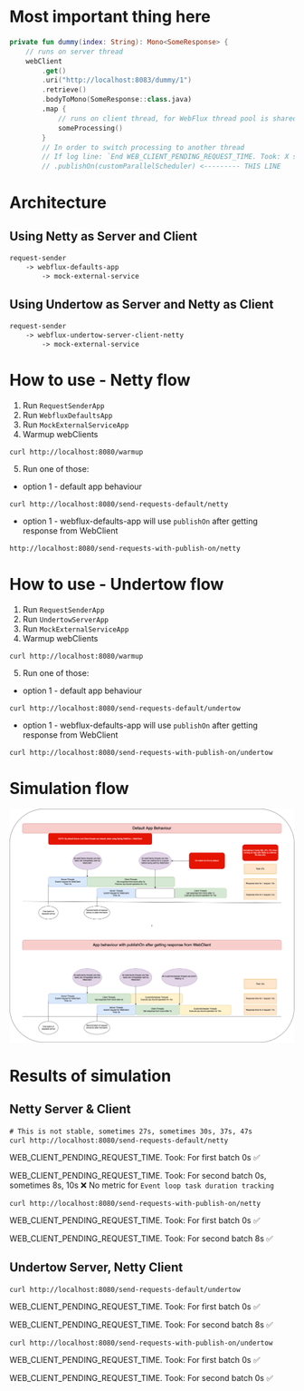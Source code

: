 # Most important thing here
```kotlin
private fun dummy(index: String): Mono<SomeResponse> {
    // runs on server thread
    webClient
        .get()
        .uri("http://localhost:8083/dummy/1")
        .retrieve()
        .bodyToMono(SomeResponse::class.java)
        .map {
            // runs on client thread, for WebFlux thread pool is shared
            someProcessing()
        }
        // In order to switch processing to another thread 
        // If log line: `End WEB_CLIENT_PENDING_REQUEST_TIME. Took: X seconds` shows values greater than 0
        // .publishOn(customParallelScheduler) <--------- THIS LINE
```

# Architecture

## Using Netty as Server and Client
```text
request-sender 
    -> webflux-defaults-app       
        -> mock-external-service
```

## Using Undertow as Server and Netty as Client
```text
request-sender 
    -> webflux-undertow-server-client-netty 
        -> mock-external-service
```
    
# How to use - Netty flow
1. Run `RequestSenderApp`
2. Run `WebfluxDefaultsApp`
3. Run `MockExternalServiceApp`
4. Warmup webClients
```shell
curl http://localhost:8080/warmup
```
5. Run one of those:
- option 1 - default app behaviour
```shell
curl http://localhost:8080/send-requests-default/netty
```
- option 1 - webflux-defaults-app will use `publishOn` after getting response from WebClient
```shell
http://localhost:8080/send-requests-with-publish-on/netty
```

# How to use - Undertow flow
1. Run `RequestSenderApp`
2. Run `UndertowServerApp`
3. Run `MockExternalServiceApp`
4. Warmup webClients
```shell
curl http://localhost:8080/warmup
```
5. Run one of those:
- option 1 - default app behaviour
```shell
curl http://localhost:8080/send-requests-default/undertow
```
- option 1 - webflux-defaults-app will use `publishOn` after getting response from WebClient
```shell
curl http://localhost:8080/send-requests-with-publish-on/undertow
```

# Simulation flow

![Simulation-flow.png](Simulation-flow.png)

# Results of simulation

## Netty Server & Client
```shell
# This is not stable, sometimes 27s, sometimes 30s, 37s, 47s
curl http://localhost:8080/send-requests-default/netty
```

WEB_CLIENT_PENDING_REQUEST_TIME. Took: For first batch 0s ✅

WEB_CLIENT_PENDING_REQUEST_TIME. Took: For second batch 0s, sometimes 8s, 10s ❌ No metric for `Event loop task duration tracking`

```shell
curl http://localhost:8080/send-requests-with-publish-on/netty
```
WEB_CLIENT_PENDING_REQUEST_TIME. Took: For first batch 0s ✅

WEB_CLIENT_PENDING_REQUEST_TIME. Took: For second batch 8s ✅

## Undertow Server, Netty Client
```shell
curl http://localhost:8080/send-requests-default/undertow
```
WEB_CLIENT_PENDING_REQUEST_TIME. Took: For first batch 0s ✅

WEB_CLIENT_PENDING_REQUEST_TIME. Took: For second batch 8s ✅

```shell
curl http://localhost:8080/send-requests-with-publish-on/undertow
```
WEB_CLIENT_PENDING_REQUEST_TIME. Took: For first batch 0s ✅

WEB_CLIENT_PENDING_REQUEST_TIME. Took: For second batch 0s ✅
